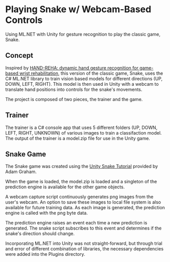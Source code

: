 # Playing Snake w/ Webcam-Based Controls
Using ML.NET with Unity for gesture recognition to play the classic game, Snake.

## Concept
Inspired by [HAND-REHA: dynamic hand gesture recognition for game-based wrist rehabilitation](https://dl.acm.org/doi/10.1145/3389189.3392608), this version of the classic game, Snake, uses the C# ML.NET library to train vision based models for different directions (UP, DOWN, LEFT, RIGHT). This model is then used in Unity with a webcam to translate hand positions into controls for the snake's movements.

The project is composed of two pieces, the trainer and the game. 

## Trainer
The trainer is a C# console app that uses 5 different folders (UP, DOWN, LEFT, RIGHT, UNKNOWN) of various images to train a classifaction model. The output of the trainer is a model.zip file for use in the Unity game.

## Snake Game
The Snake game was created using the [Unity Snake Tutorial](https://github.com/zigurous/unity-snake-tutorial) provided by Adam Graham.

When the game is loaded, the model.zip is loaded and a singleton of the prediction engine is available for the other game objects.

A webcam capture script continuously generates png images from the user's webcam. An option to save these images to local file system is also available for future training data. As each image is generated, the prediction engine is called with the png byte data.

The prediction engine raises an event each time a new prediction is generated. The snake script subscribes to this event and determines if the snake's direction should change.

Incorporating ML.NET into Unity was not straight-forward, but through trial and error of different combination of libraries, the necessary dependencies were added into the Plugins directory.
